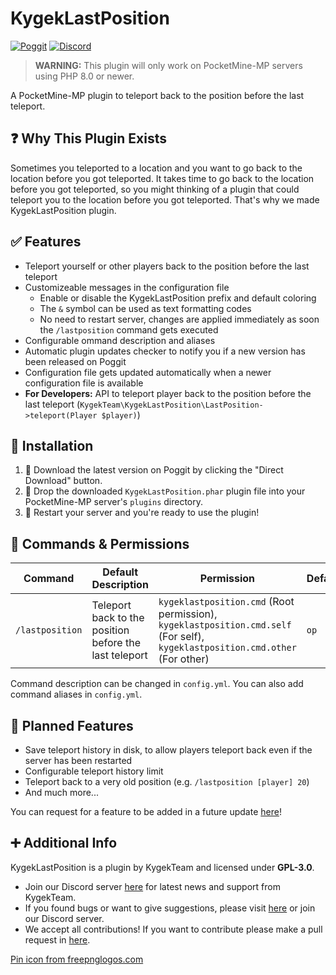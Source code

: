 # KygekLastPosition

[![Poggit](https://poggit.pmmp.io/shield.dl.total/KygekLastPosition)](https://poggit.pmmp.io/p/KygekLastPosition)
[![Discord](https://img.shields.io/discord/735439472992321587.svg?label=&logo=discord&logoColor=ffffff&color=7389D8&labelColor=6A7EC2)](https://discord.gg/CXtqUZv)

> **WARNING:** This plugin will only work on PocketMine-MP servers using PHP 8.0 or newer.

A PocketMine-MP plugin to teleport back to the position before the last teleport.

## ❓ Why This Plugin Exists

Sometimes you teleported to a location and you want to go back to the location before you got teleported. It takes time to go back to the location before you got teleported, so you might thinking of a plugin that could teleport you to the location before you got teleported. That's why we made KygekLastPosition plugin.

## ✅ Features

- Teleport yourself or other players back to the position before the last teleport
- Customizeable messages in the configuration file
  - Enable or disable the KygekLastPosition prefix and default coloring
  - The `&` symbol can be used as text formatting codes
  - No need to restart server, changes are applied immediately as soon the `/lastposition` command gets executed
- Configurable ommand description and aliases
- Automatic plugin updates checker to notify you if a new version has been released on Poggit
- Configuration file gets updated automatically when a newer configuration file is available
- **For Developers:** API to teleport player back to the position before the last teleport (`KygekTeam\KygekLastPosition\LastPosition->teleport(Player $player)`)

## 🔧 Installation

1. 🔽 Download the latest version on Poggit by clicking the "Direct Download" button.
2. 📁 Drop the downloaded `KygekLastPosition.phar` plugin file into your PocketMine-MP server's `plugins` directory.
3. 🔄 Restart your server and you're ready to use the plugin!

## 🔐 Commands & Permissions

| Command | Default Description | Permission | Default |
| --- | --- | --- | --- |
| `/lastposition` | Teleport back to the position before the last teleport | `kygeklastposition.cmd` (Root permission), `kygeklastposition.cmd.self` (For self), `kygeklastposition.cmd.other` (For other) | `op` |

Command description can be changed in `config.yml`. You can also add command aliases in `config.yml`.

## 🧾 Planned Features

- Save teleport history in disk, to allow players teleport back even if the server has been restarted
- Configurable teleport history limit
- Teleport back to a very old position (e.g. `/lastposition [player] 20`)
- And much more...

You can request for a feature to be added in a future update [here](https://github.com/KygekTeam/KygekLastPosition/issues)!

## ➕ Additional Info

KygekLastPosition is a plugin by KygekTeam and licensed under **GPL-3.0**.

- Join our Discord server [here](https://discord.gg/CXtqUZv) for latest news and support from KygekTeam.
- If you found bugs or want to give suggestions, please visit [here](https://github.com/KygekTeam/KygekLastPosition/issues) or join our Discord server.
- We accept all contributions! If you want to contribute please make a pull request in [here](https://github.com/KygekTeam/KygekLastPosition/pulls).

<a href="https://www.freepnglogos.com/pics/pin">Pin icon from freepnglogos.com</a>
